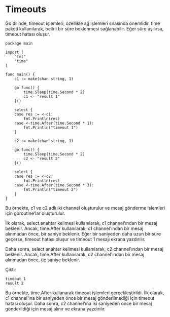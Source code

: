 # Timeouts

Go dilinde, timeout işlemleri, özellikle ağ işlemleri sırasında önemlidir. time paketi kullanılarak, belirli bir süre beklenmesi sağlanabilir. Eğer süre aşılırsa, timeout hatası oluşur.

```golang
package main

import (
	"fmt"
	"time"
)

func main() {
	c1 := make(chan string, 1)

	go func() {
		time.Sleep(time.Second * 2)
		c1 <- "result 1"
	}()

	select {
	case res := <-c1:
		fmt.Println(res)
	case <-time.After(time.Second * 1):
		fmt.Println("timeout 1")
	}

	c2 := make(chan string, 1)

	go func() {
		time.Sleep(time.Second * 2)
		c2 <- "result 2"
	}()

	select {
	case res := <-c2:
		fmt.Println(res)
	case <-time.After(time.Second * 3):
		fmt.Println("timeout 2")
	}
}
```

Bu örnekte, c1 ve c2 adlı iki channel oluşturulur ve mesaj gönderme işlemleri için goroutine'lar oluşturulur.

İlk olarak, select anahtar kelimesi kullanılarak, c1 channel'ından bir mesaj beklenir. Ancak, time.After kullanılarak, c1 channel'ından bir mesaj alınmadan önce, bir saniye beklenir. Eğer bir saniyeden daha uzun bir süre geçerse, timeout hatası oluşur ve timeout 1 mesajı ekrana yazdırılır.

Daha sonra, select anahtar kelimesi kullanılarak, c2 channel'ından bir mesaj beklenir. Ancak, time.After kullanılarak, c2 channel'ından bir mesaj alınmadan önce, üç saniye beklenir.

Çıktı:
```
timeout 1
result 2
```

Bu örnekte, time.After kullanarak timeout işlemleri gerçekleştirildi. İlk olarak, c1 channel'ına bir saniyeden önce bir mesaj gönderilmediği için timeout hatası oluşur. Daha sonra, c2 channel'ına iki saniyeden önce bir mesaj gönderildiği için mesaj alınır ve ekrana yazdırılır.
